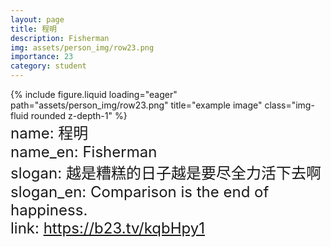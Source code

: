 ```yaml
---
layout: page
title: 程明
description: Fisherman
img: assets/person_img/row23.png
importance: 23
category: student
---
```


<div class="row justify-content-center">
    <div class="col-4 mt-3 mt-md-0">
        {% include figure.liquid loading="eager" path="assets/person_img/row23.png" title="example image" class="img-fluid rounded z-depth-1" %}
    </div>
</div>

<font size="5">
    name: 程明<br>
    name_en: Fisherman<br>
    slogan: 越是糟糕的日子越是要尽全力活下去啊<br>
    slogan_en: Comparison is the end of happiness.<br>
    link: <a href="https://b23.tv/kqbHpy1">https://b23.tv/kqbHpy1</a><br>
</font>

